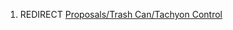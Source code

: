 1.  REDIRECT [Proposals/Trash Can/Tachyon
    Control](Proposals/Trash_Can/Tachyon_Control "wikilink")